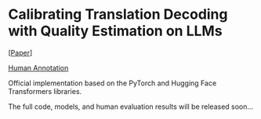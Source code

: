 # Calibrating Translation Decoding with Quality Estimation on LLMs
[[Paper](https://arxiv.org/pdf/2504.19044)]

[Human Annotation](https://huggingface.co/datasets/Calibration-Translation/Calibration-translation-human-eval)

Official implementation based on the PyTorch and Hugging Face Transformers libraries.



The full code, models, and human evaluation results will be released soon...
